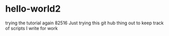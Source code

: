 # hello-world2
trying the tutorial again 82516
Just trying this git hub thing out to keep track of 
scripts I write for work
